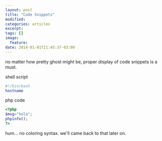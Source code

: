 ```yaml
---
layout: post
title: "Code Snippets"
modified:
categories: articles
excerpt:
tags: []
image:
  feature:
date: 2014-01-01T21:45:37-03:00
---
```



no matter how pretty ghost might be, proper display of code snippets is a must.

shell script

~~~ sh
#!/bin/bash
hostname
~~~

php code

~~~ php
<?php
$msg="hola";
phpinfo();
?>
~~~


hum... no coloring syntax. we'll came back to that later on.
